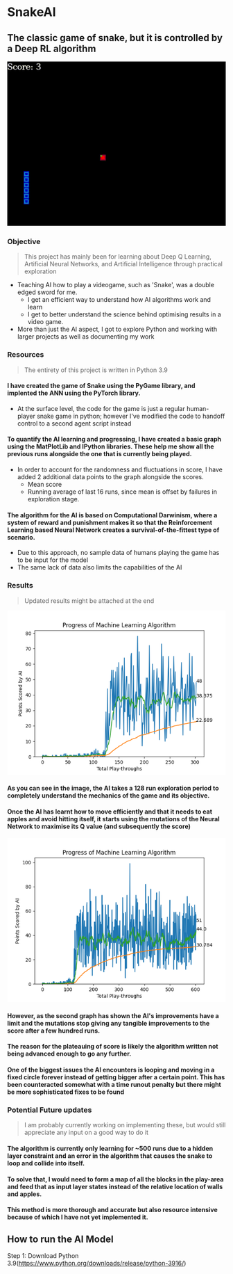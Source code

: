 # SnakeAI
## The classic game of snake, but it is controlled by a Deep RL algorithm

![GIF of AI playing the game](assets/snakeGame.gif)

### Objective
> This project has mainly been for learning about Deep Q Learning, Artificial Neural Networks, and Artificial Intelligence through practical exploration
- Teaching AI how to play a videogame, such as 'Snake', was a double edged sword for me. 
  - I get an efficient way to understand how AI algorithms work and learn
  - I get to better understand the science behind optimising results in a video game.
- More than just the AI aspect, I got to explore Python and working with larger projects as well as documenting my work

### Resources
> The entirety of this project is written in Python 3.9
#### I have created the game of Snake using the PyGame library, and implented the ANN using the PyTorch library.
- At the surface level, the code for the game is just a regular human-player snake game in python; however I've modified the code to handoff control to a second agent script instead
#### To quantify the AI learning and progressing, I have created a basic graph using the MatPlotLib and IPython libraries. These help me show all the previous runs alongside the one that is currently being played.
- In order to account for the randomness and fluctuations in score, I have added 2 additional data points to the graph alongside the scores.
  - Mean score 
  - Running average of last 16 runs, since mean is offset by failures in exploration stage.
#### The algorithm for the AI is based on Computational Darwinism, where a system of reward and punishment makes it so that the Reinforcement Learning based Neural Network creates a survival-of-the-fittest type of scenario.
- Due to this approach, no sample data of humans playing the game has to be input for the model
- The same lack of data also limits the capabilities of the AI

### Results
> Updated results might be attached at the end

![Image of AI score graph after 300 runs](assets/300games.png)
#### As you can see in the image, the AI takes a 128 run exploration period to completely understand the mechanics of the game and its objective.
#### Once the AI has learnt how to move efficiently and that it needs to eat apples and avoid hitting itself, it starts using the mutations of the Neural Network to maximise its Q value (and subsequently the score)
![Image of AI score graph after 600 runs](assets/600games.png)
#### However, as the second graph has shown the AI's improvements have a limit and the mutations stop giving any tangible improvements to the score after a few hundred runs.
#### The reason for the plateauing of score is likely the algorithm written not being advanced enough to go any further.
#### One of the biggest issues the AI encounters is looping and moving in a fixed circle forever instead of getting bigger after a certain point. This has been counteracted somewhat with a time runout penalty but there might be more sophisticated fixes to be found

### Potential Future updates
> I am probably currently working on implementing these, but would still appreciate any input on a good way to do it
#### The algorithm is currently only learning for ~500 runs due to a hidden layer constraint and an error in the algorithm that causes the snake to loop and collide into itself. 
#### To solve that, I would need to form a map of all the blocks in the play-area and feed that as input layer states instead of the relative location of walls and apples. 
#### This method is more thorough and accurate but also resource intensive because of which I have not yet implemented it.

## How to run the AI Model
Step 1: Download Python 3.9(https://www.python.org/downloads/release/python-3916/)

